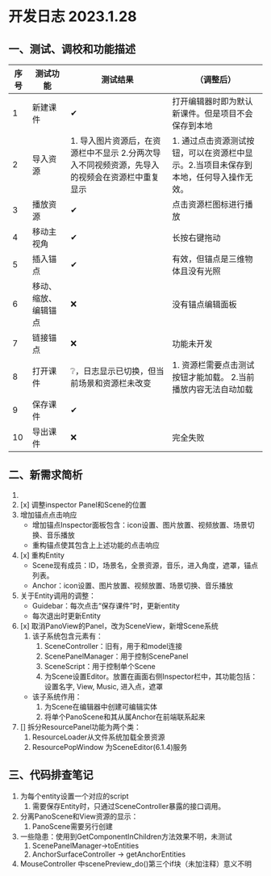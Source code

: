 # 开发日志 2023.1.28

## 一、测试、调校和功能描述

|序号|测试功能|测试结果| （调整后） |
|-|-|-|-|
|1  |新建课件|✔|打开编辑器时即为默认新课件。但是项目不会保存到本地|
|2  |导入资源|1. 导入图片资源后，在资源栏中不显示 2.分两次导入不同视频资源，先导入的视频会在资源栏中重复显示|1. 通过点击资源测试按钮，可以在资源栏中显示。2.当项目未保存到本地，任何导入操作无效。|
|3  |播放资源|✔|点击资源栏图标进行播放|
|4  |移动主视角|✔|长按右键拖动|
|5  |插入锚点|✔|有效，但锚点是三维物体且没有光照|
|6  |移动、缩放、编辑锚点|❌|没有锚点编辑面板|
|7  |链接锚点|❌|功能未开发|
|8  |打开课件|❔，日志显示已切换，但当前场景和资源栏未改变|1. 资源栏需要点击测试按钮才能加载。 2.当前播放内容无法自动加载|
|9  |保存课件|✔||
|10 |导出课件|❌|完全失败|


## 二、新需求简析
1. 
2. [x] 调整inspector Panel和Scene的位置
3. 增加锚点点击响应
    + 增加锚点Inspector面板包含：icon设置、图片放置、视频放置、场景切换、音乐播放
    + 重构锚点使其包含上上述功能的点击响应
4. [x] 重构Entity 
    + Scene现有成员：ID，场景名，全景资源，音乐，进入角度，遮罩，锚点列表。
    + Anchor：icon设置、图片放置、视频放置、场景切换、音乐播放
5. 关于Entity调用的调整：
    + Guidebar：每次点击“保存课件”时，更新entity
    + 每次退出时更新Entity
6. [x] 取消PanoView的Panel，改为SceneView，新增Scene系统
    1. 该子系统包含元素有：
        1. SceneController：旧有，用于和model连接
        2. ScenePanelManager：用于控制ScenePanel
        3. SceneScript：用于控制单个Scene
        4. 为Scene设置Editor。放置在画面右侧Inspector栏中，其功能包括：设置名字, View, Music, 进入点，遮罩
    + 该子系统作用：
        1. 为Scene在编辑器中创建可编辑实体
        2. 将单个PanoScene和其从属Anchor在前端联系起来
7. [] 拆分ResourcePanel功能为两个类：
    1. ResourceLoader从文件系统加载全景资源
    2. ResourcePopWindow 为SceneEditor(6.1.4)服务

## 三、代码排查笔记
1. 为每个entity设置一个对应的script
    1. 需要保存Entity时，只通过SceneController暴露的接口调用。
2. 分离PanoScene和View资源的显示：
    1. PanoScene需要另行创建
3. 一些隐患：使用到GetComponentInChildren方法效果不明，未测试
    1. ScenePanelManager->toEntities
    2. AnchorSurfaceController -> getAnchorEntities
4. MouseController 中scenePreview_do()第三个if块（未加注释）意义不明